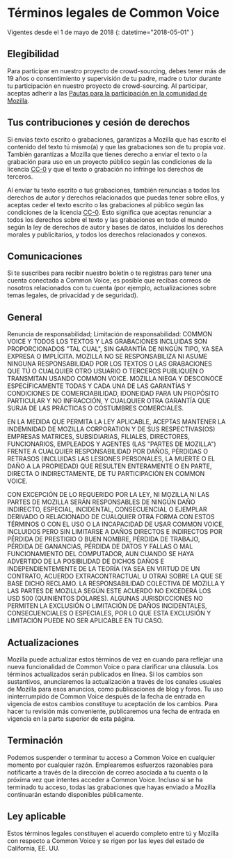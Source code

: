 # Términos legales de Common Voice 

Vigentes desde el 1 de mayo de 2018
{: datetime="2018-05-01" }

## Elegibilidad

Para participar en nuestro proyecto de crowd-sourcing, debes tener más de 19 años o consentimiento y supervisión de tu padre, madre o tutor durante tu participación en nuestro proyecto de crowd-sourcing. Al participar, aceptas adherir a las [Pautas para la participación en la comunidad de Mozilla](https://www.mozilla.org/about/governance/policies/participation/). 

## Tus contribuciones y cesión de derechos

Si envías texto escrito o grabaciones, garantizas a Mozilla que has escrito el contenido del texto tú mismo(a) y que las grabaciones son de tu propia voz. También garantizas a Mozilla que tienes derecho a enviar el texto o la grabación para uso en un proyecto público según las condiciones de la licencia [CC-0](https://creativecommons.org/publicdomain/zero/1.0/) y que el texto o grabación no infringe los derechos de terceros. 

Al enviar tu texto escrito o tus grabaciones, también renuncias a todos los derechos de autor y derechos relacionados que puedas tener sobre ellos, y aceptas ceder el texto escrito o las grabaciones al público según las condiciones de la licencia [CC-0](https://creativecommons.org/publicdomain/zero/1.0/). Esto significa que aceptas renunciar a todos los derechos sobre el texto y las grabaciones en todo el mundo según la ley de derechos de autor y bases de datos, incluidos los derechos morales y publicitarios, y todos los derechos relacionados y conexos.

## Comunicaciones

Si te suscribes para recibir nuestro boletín o te registras para tener una cuenta conectada a Common Voice, es posible que recibas correos de nosotros relacionados con tu cuenta (por ejemplo, actualizaciones sobre temas legales, de privacidad y de seguridad).

## General

Renuncia de responsabilidad; Limitación de responsabilidad: COMMON VOICE Y TODOS LOS TEXTOS Y LAS GRABACIONES INCLUIDAS SON PROPORCIONADOS "TAL CUAL", SIN GARANTÍA DE NINGÚN TIPO, YA SEA EXPRESA O IMPLÍCITA. MOZILLA NO SE RESPONSABILIZA NI ASUME NINGUNA RESPONSABILIDAD POR LOS TEXTOS O LAS GRABACIONES QUE TÚ O CUALQUIER OTRO USUARIO O TERCEROS PUBLIQUEN O TRANSMITAN USANDO COMMON VOICE. MOZILLA NIEGA Y DESCONOCE ESPECÍFICAMENTE TODAS Y CADA UNA DE LAS GARANTÍAS Y CONDICIONES DE COMERCIABILIDAD, IDONEIDAD PARA UN PROPÓSITO PARTICULAR Y NO INFRACCIÓN, Y CUALQUIER OTRA GARANTÍA QUE SURJA DE LAS PRÁCTICAS O COSTUMBRES COMERCIALES.

EN LA MEDIDA QUE PERMITA LA LEY APLICABLE, ACEPTAS MANTENER LA INDEMNIDAD DE MOZILLA CORPORATION Y DE SUS RESPECTIVAS(OS) EMPRESAS MATRICES, SUBSIDIARIAS, FILIALES, DIRECTORES, FUNCIONARIOS, EMPLEADOS Y AGENTES (LAS "PARTES DE MOZILLA") FRENTE A CUALQUIER RESPONSABILIDAD POR DAÑOS, PÉRDIDAS O RETRASOS (INCLUIDAS LAS LESIONES PERSONALES, LA MUERTE O EL DAÑO A LA PROPIEDAD) QUE RESULTEN ENTERAMENTE O EN PARTE, DIRECTA O INDIRECTAMENTE, DE TU PARTICIPACIÓN EN COMMON VOICE.

CON EXCEPCIÓN DE LO REQUERIDO POR LA LEY, NI MOZILLA NI LAS PARTES DE MOZILLA SERÁN RESPONSABLES DE NINGÚN DAÑO INDIRECTO, ESPECIAL, INCIDENTAL, CONSECUENCIAL O EJEMPLAR DERIVADO O RELACIONADO DE CUALQUIER OTRA FORMA CON ESTOS TÉRMINOS O CON EL USO O LA INCAPACIDAD DE USAR COMMON VOICE, INCLUIDOS PERO SIN LIMITARSE A DAÑOS DIRECTOS E INDIRECTOS POR PÉRDIDA DE PRESTIGIO O BUEN NOMBRE, PÉRDIDA DE TRABAJO, PÉRDIDA DE GANANCIAS, PÉRDIDA DE DATOS Y FALLAS O MAL FUNCIONAMIENTO DEL COMPUTADOR, AUN CUANDO SE HAYA ADVERTIDO DE LA POSIBILIDAD DE DICHOS DAÑOS E INDEPENDIENTEMENTE DE LA TEORÍA (YA SEA EN VIRTUD DE UN CONTRATO, ACUERDO EXTRACONTRACTUAL U OTRA) SOBRE LA QUE SE BASE DICHO RECLAMO. LA RESPONSABILIDAD COLECTIVA DE MOZILLA Y LAS PARTES DE MOZILLA SEGÚN ESTE ACUERDO NO EXCEDERÁ LOS USD 500 (QUINIENTOS DÓLARES). ALGUNAS JURISDICCIONES NO PERMITEN LA EXCLUSIÓN O LIMITACIÓN DE DAÑOS INCIDENTALES, CONSECUENCIALES O ESPECIALES, POR LO QUE ESTA EXCLUSIÓN Y LIMITACIÓN PUEDE NO SER APLICABLE EN TU CASO.

## Actualizaciones 

Mozilla puede actualizar estos términos de vez en cuando para reflejar una nueva funcionalidad de Common Voice o para clarificar una cláusula. Los términos actualizados serán publicados en línea. Si los cambios son sustantivos, anunciaremos la actualización a través de los canales usuales de Mozilla para esos anuncios, como publicaciones de blog y foros. Tu uso ininterrumpido de Common Voice después de la fecha de entrada en vigencia de estos cambios constituye tu aceptación de los cambios. Para hacer tu revisión más conveniente, publicaremos una fecha de entrada en vigencia en la parte superior de esta página.

## Terminación 

Podemos suspender o terminar tu acceso a Common Voice en cualquier momento por cualquier razón. Emplearemos esfuerzos razonables para notificarte a través de la dirección de correo asociada a tu cuenta o la próxima vez que intentes acceder a Common Voice. Incluso si se ha terminado tu acceso, todas las grabaciones que hayas enviado a Mozilla continuarán estando disponibles públicamente.

## Ley aplicable

Estos términos legales constituyen el acuerdo completo entre tú y Mozilla con respecto a Common Voice y se rigen por las leyes del estado de California, EE. UU.
